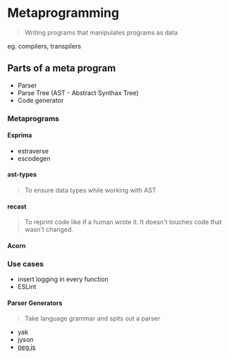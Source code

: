 # Metaprogramming

> Writing programs that manipulates programs as data

eg. compilers, transpilers

## Parts of a meta program

- Parser
- Parse Tree (AST - Abstract Synthax Tree)
- Code generator

### Metaprograms
#### Esprima
- estraverse
- escodegen

#### ast-types
> To ensure data types while working with AST

#### recast

> To reprint code like if a human wrote it.
> It doesn't touches code that wasn't changed.

#### Acorn


### Use cases

- insert logging in every function
- ESLint

#### Parser Generators
> Take language grammar and spits out a parser

- yak
- jyson
- [peg.js](http://pegjs.org/) 